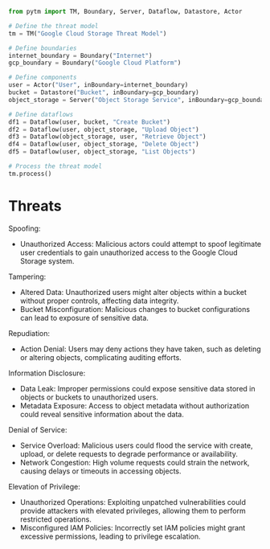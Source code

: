 ```python
from pytm import TM, Boundary, Server, Dataflow, Datastore, Actor

# Define the threat model
tm = TM("Google Cloud Storage Threat Model")

# Define boundaries
internet_boundary = Boundary("Internet")
gcp_boundary = Boundary("Google Cloud Platform")

# Define components
user = Actor("User", inBoundary=internet_boundary)
bucket = Datastore("Bucket", inBoundary=gcp_boundary)
object_storage = Server("Object Storage Service", inBoundary=gcp_boundary)

# Define dataflows
df1 = Dataflow(user, bucket, "Create Bucket")
df2 = Dataflow(user, object_storage, "Upload Object")
df3 = Dataflow(object_storage, user, "Retrieve Object")
df4 = Dataflow(user, object_storage, "Delete Object")
df5 = Dataflow(user, object_storage, "List Objects")

# Process the threat model
tm.process()
```

# Threats

Spoofing:
- Unauthorized Access: Malicious actors could attempt to spoof legitimate user credentials to gain unauthorized access to the Google Cloud Storage system.

Tampering:
- Altered Data: Unauthorized users might alter objects within a bucket without proper controls, affecting data integrity.
- Bucket Misconfiguration: Malicious changes to bucket configurations can lead to exposure of sensitive data.

Repudiation:
- Action Denial: Users may deny actions they have taken, such as deleting or altering objects, complicating auditing efforts.

Information Disclosure:
- Data Leak: Improper permissions could expose sensitive data stored in objects or buckets to unauthorized users.
- Metadata Exposure: Access to object metadata without authorization could reveal sensitive information about the data.

Denial of Service:
- Service Overload: Malicious users could flood the service with create, upload, or delete requests to degrade performance or availability.
- Network Congestion: High volume requests could strain the network, causing delays or timeouts in accessing objects.

Elevation of Privilege:
- Unauthorized Operations: Exploiting unpatched vulnerabilities could provide attackers with elevated privileges, allowing them to perform restricted operations.
- Misconfigured IAM Policies: Incorrectly set IAM policies might grant excessive permissions, leading to privilege escalation.